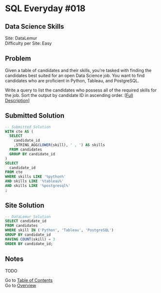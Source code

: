 # SQL Everyday \#018

## Data Science Skills

Site: DataLemur\
Difficulty per Site: Easy

## Problem

Given a table of candidates and their skills, you're tasked with finding the candidates best suited for an open Data Science job. You want to find candidates who are proficient in Python, Tableau, and PostgreSQL.

Write a query to list the candidates who possess all of the required skills for the job. Sort the output by candidate ID in ascending order. [[Full Description](https://datalemur.com/questions/matching-skills)]

## Submitted Solution

```sql
-- Submitted Solution
WITH cte AS (
  SELECT
    candidate_id
    ,STRING_AGG(LOWER(skill), ' , ') AS skills
  FROM candidates
  GROUP BY candidate_id
)
SELECT
  candidate_id
FROM cte 
WHERE skills LIKE '%python%'
AND skills LIKE '%tableau%'
AND skills LIKE '%postgresql%'
;
```

## Site Solution

```sql
-- DataLemur Solution 
SELECT candidate_id
FROM candidates
WHERE skill IN ('Python', 'Tableau', 'PostgreSQL')
GROUP BY candidate_id
HAVING COUNT(skill) = 3
ORDER BY candidate_id;
```

## Notes

TODO

Go to [Table of Contents](/README.md#contents)\
Go to [Overview](/README.md)

